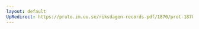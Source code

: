 ```yaml
---
layout: default
UpRedirect: https://pruto.im.uu.se/riksdagen-records-pdf/1870/prot-1870--ak--402/prot-1870--ak--402_002.pdf
---
```

